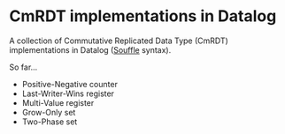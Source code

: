 # CmRDT implementations in Datalog

A collection of Commutative Replicated Data Type (CmRDT) implementations in
Datalog ([Souffle](http://souffle-lang.org) syntax).

So far...

 - Positive-Negative counter
 - Last-Writer-Wins register
 - Multi-Value register
 - Grow-Only set
 - Two-Phase set
